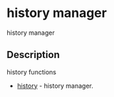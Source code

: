 

# history manager

history manager

## Description
history functions


* [history](history.md) - history manager.



